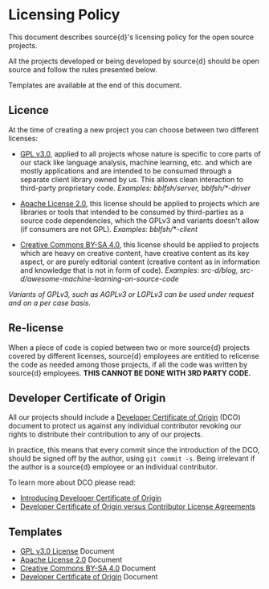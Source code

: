 # Licensing Policy

This document describes source{d}'s licensing policy for the open source projects.

All the projects developed or being developed by source{d} should be open source and follow the 
rules presented below.

Templates are available at the end of this document.

## Licence

At the time of creating a new project you can choose between two different licenses:

- [GPL v3.0](https://www.gnu.org/licenses/gpl.html), applied to all projects whose nature is specific to core parts of our stack like language analysis, machine learning, etc. and which are mostly applications and are intended to be consumed through a separate client library owned by us. This allows clean interaction to third-party proprietary code.
_Examples: bblfsh/server, bblfsh/*-driver_

- [Apache License 2.0](https://www.apache.org/licenses/LICENSE-2.0), this license should be applied to projects which are libraries or tools that intended to be consumed by third-parties as a source code dependencies, which the GPLv3 and variants doesn't allow (if consumers are not GPL).
_Examples: bblfsh/*-client_

- [Creative Commons BY-SA 4.0](https://creativecommons.org/licenses/by-sa/4.0/), this license should be applied to projects which are heavy on creative content, have creative content as its key aspect, or are purely editorial content (creative content as in information and knowledge that is not in form of code).
_Examples: src-d/blog, src-d/awesome-machine-learning-on-source-code_

*Variants of GPLv3, such as AGPLv3 or LGPLv3 can be used under request and on a per case basis.*

## Re-license

When a piece of code is copied between two or more source{d} projects covered by different licenses, source{d} employees are entitled to relicense the code as needed among those projects, if all the code was written by source{d} employees. **THIS CANNOT BE DONE WITH 3RD PARTY CODE.**

## Developer Certificate of Origin

All our projects should include a [Developer Certificate of Origin](https://developercertificate.org/) (DCO) document to protect us against any individual contributor revoking our rights to distribute their contribution to any of our projects.

In practice, this means that every commit since the introduction of the DCO, should be signed off by the author, using `git commit -s`. Being irrelevant if the author is a source{d} employee or an individual contributor.

To learn more about DCO please read:

- [Introducing Developer Certificate of Origin](https://blog.chef.io/2016/09/19/introducing-developer-certificate-of-origin/)
- [Developer Certificate of Origin versus Contributor License Agreements](https://julien.ponge.org/blog/developer-certificate-of-origin-versus-contributor-license-agreements/)

## Templates

- [GPL v3.0 License](documents/gpl/LICENSE) Document
- [Apache License 2.0](documents/apache/LICENSE) Document
- [Creative Commons BY-SA 4.0](documents/cc-by-sa/LICENSE) Document
- [Developer Certificate of Origin](documents/DCO) Document

